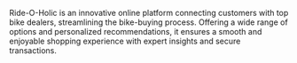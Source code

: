 Ride-O-Holic is an innovative online platform connecting customers with top bike dealers, 
streamlining the bike-buying process. Offering a wide range of options and personalized recommendations,
it ensures a smooth and enjoyable shopping experience with expert insights and secure transactions.
